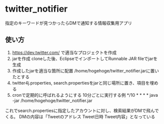 # twitter_notifier
指定のキーワードが見つかったらDMで通知する情報収集用アプリ

使い方
------

1. https://dev.twitter.com/ で適当なプロジェクトを作成
2. jarを作成
  cloneした後、EclipseでインポートしてRunnable JAR fileでjarを生成
3. 作成したjarを適当な箇所に配置
  /home/hogehoge/twitter_notifier.jarに置いたとする
4. twitter4j.properties, search.propertiesをjarと同じ場所に置き、項目を埋める
5. cronで定期的に呼ばれるようにする
  10分ごとに実行する例
    */10 * * * * java -jar /home/hogehoge/twitter_notifier.jar

これでsearch.propertiesに指定したアカウントに対し、検索結果がDMで飛んでくる。
DMの内容は「Tweetのアドレス Tweet日時 Tweet内容」となっている